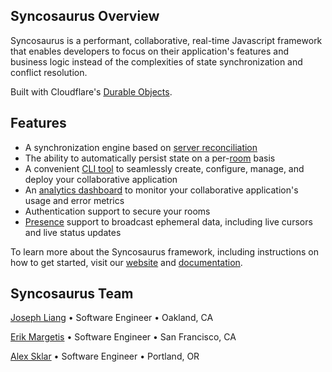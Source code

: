 ## Syncosaurus Overview

Syncosaurus is a performant, collaborative, real-time Javascript framework that enables developers to focus on their application's features and business logic instead of the complexities of state synchronization and conflict resolution.

Built with Cloudflare's [Durable Objects](https://developers.cloudflare.com/durable-objects/).

## Features

- A synchronization engine based on [server reconciliation](https://gabrielgambetta.com/client-side-prediction-server-reconciliation.html)
- The ability to automatically persist state on a per-[room](https://syncosaurus.github.io/docs/category/core-concepts/rooms) basis
- A convenient [CLI tool](https://github.com/syncosaurus/syncosaurus-cli) to seamlessly create, configure, manage, and deploy your collaborative application
- An [analytics dashboard](https://github.com/syncosaurus/syncosaurus-dashboard) to monitor your collaborative application's usage and error metrics
- Authentication support to secure your rooms
- [Presence](https://syncosaurus.github.io/docs/category/core-concepts/presence) support to broadcast ephemeral data, including live cursors and live status updates

To learn more about the Syncosaurus framework, including instructions on how to get started, visit our [website](https://syncosaurus.github.io/) and [documentation](https://syncosaurus.github.io/docs).

## Syncosaurus Team

[Joseph Liang](#) • Software Engineer • Oakland, CA

[Erik Margetis](#) • Software Engineer • San Francisco, CA

[Alex Sklar](#) • Software Engineer • Portland, OR


